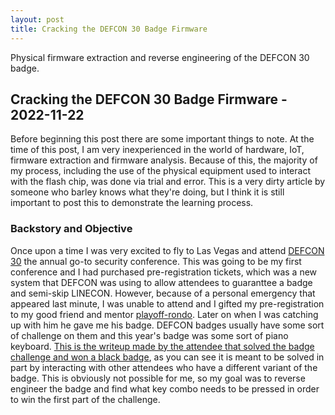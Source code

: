 ```yaml
---
layout: post
title: Cracking the DEFCON 30 Badge Firmware
---
```


Physical firmware extraction and reverse engineering of the DEFCON 30 badge.

## Cracking the DEFCON 30 Badge Firmware - 2022-11-22

Before beginning this post there are some important things to note. At the time of this post, I am very inexperienced in the world of hardware, IoT, firmware extraction and firmware analysis. Because of this, the majority of my process, including the use of the physical equipment used to interact with the flash chip, was done via trial and error. This is a very dirty article by someone who barley knows what they're doing, but I think it is still important to post this to demonstrate the learning process.

### Backstory and Objective
Once upon a time I was very excited to fly to Las Vegas and attend <a href="https://defcon.org/html/defcon-30/dc-30-index.html">DEFCON 30</a> the annual go-to security conference. This was going to be my first conference and I had purchased pre-registration tickets, which was a new system that DEFCON was using to allow attendees to guaranttee a badge and semi-skip LINECON. However, because of a personal emergency that appeared last minute, I was unable to attend and I gifted my pre-registration to my good friend and mentor <a href="https://ctftime.org/user/3509">playoff-rondo</a>. Later on when I was catching up with him he gave me his badge. DEFCON badges usually have some sort of challenge on them and this year's badge was some sort of piano keyboard. <a href="https://github.com/Kybr-git/DC30-Badge-Challenge-Writeup/blob/main/README.md">This is the writeup made by the attendee that solved the badge challenge and won a black badge</a>, as you can see it is meant to be solved in part by interacting with other attendees who have a different variant of the badge. This is obviously not possible for me, so my goal was to reverse engineer the badge and find what key combo needs to be pressed in order to win the first part of the challenge.
